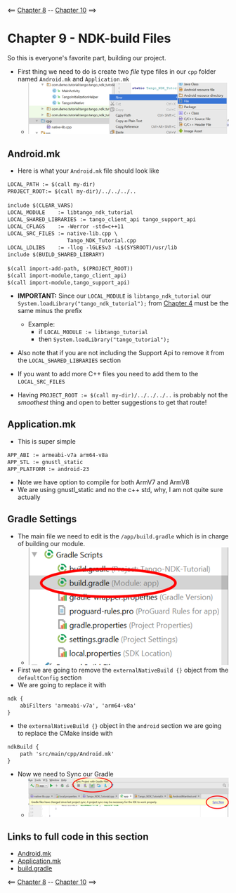 <== [Chapter 8](./Chapter_08.md) -- [Chapter 10](./Chapter_10.md) ==>

# Chapter 9 - NDK-build Files
So this is everyone's favorite part, building our project.

* First thing we need to do is create two *file* type files in our `cpp` folder named `Android.mk` and `Application.mk`
    * ![NDK Build File Add](../Images/NDK_Build_File_Add.png)

## Android.mk
* Here is what your `Android.mk` file should look like
```
LOCAL_PATH := $(call my-dir)
PROJECT_ROOT:= $(call my-dir)/../../../..

include $(CLEAR_VARS)
LOCAL_MODULE    := libtango_ndk_tutorial
LOCAL_SHARED_LIBRARIES := tango_client_api tango_support_api
LOCAL_CFLAGS    := -Werror -std=c++11
LOCAL_SRC_FILES := native-lib.cpp \
                   Tango_NDK_Tutorial.cpp
LOCAL_LDLIBS    := -llog -lGLESv3 -L$(SYSROOT)/usr/lib
include $(BUILD_SHARED_LIBRARY)

$(call import-add-path, $(PROJECT_ROOT))
$(call import-module,tango_client_api)
$(call import-module,tango_support_api)
```
* **IMPORTANT:** Since our `LOCAL_MODULE` is `libtango_ndk_tutorial` our `System.loadLibrary("tango_ndk_tutorial");` from [Chapter 4](./Chapter_04.md) must be the same minus the prefix
    * Example:
        * if `LOCAL_MODULE := libtango_tutorial`
        * then `System.loadLibrary("tango_tutorial");`
        
* Also note that if you are not including the Support Api to remove it from the `LOCAL_SHARED_LIBRARIES` section
* If you want to add more C++ files you need to add them to the `LOCAL_SRC_FILES`
* Having `PROJECT_ROOT := $(call my-dir)/../../../..` is probably not the *smoothest* thing and open to better suggestions to get that route!

## Application.mk
* This is super simple
```
APP_ABI := armeabi-v7a arm64-v8a
APP_STL := gnustl_static
APP_PLATFORM := android-23
```
* Note we have option to compile for both ArmV7 and ArmV8
* We are using gnustl_static and no the c++ std, why, I am not quite sure actually

## Gradle Settings
* The main file we need to edit is the `/app/build.gradle` which is in charge of building our module.
    * ![Build Gradle File](../Images/Build_Gradle_File.png)
* First we are going to remove the `externalNativeBuild {}` object from the `defaultConfig` section
* We are going to replace it with
```
ndk {
    abiFilters 'armeabi-v7a', 'arm64-v8a'
}
```
* the `externalNativeBuild {}` object in the `android` section we are going to replace the CMake inside with
```
ndkBuild {
    path 'src/main/cpp/Android.mk'
}
```
* Now we need to Sync our Gradle
    * ![Sync Gradle GUI](../Images/Sync_Gradle.png)
    
## Links to full code in this section
* [Android.mk](./)
* [Application.mk](./)
* [build.gradle](./)


<== [Chapter 8](./Chapter_08.md) -- [Chapter 10](./Chapter_10.md) ==>